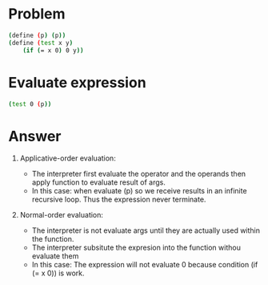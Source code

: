 # Problem

```bash
(define (p) (p)) 
(define (test x y)
	(if (= x 0) 0 y))
```

# Evaluate expression
```bash
(test 0 (p))
```

# Answer
1. Applicative-order evaluation:
	- The interpreter first evaluate the operator and the operands then apply function to evaluate result of args.
	- In this case: when evaluate (p) so we receive results in an infinite recursive loop. Thus the expression never terminate.

2. Normal-order evaluation:
	- The interpreter is not evaluate args until they are actually used within the function.
	- The interpreter subsitute the expresion into the function withou evaluate them
	- In this case: The expression will not evaluate 0 because condition (if (= x 0)) is work.